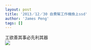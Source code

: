 ```yaml
---
layout: post
title: '2013／12／30 自費幫工作機換上ssd'
author: 'James Peng'
tags: []
---
```


工欲善其事必先利其器  
[![](https://lh5.googleusercontent.com/-h_PlX-Qu9qI/UsDJYAwYz1I/AAAAAAAAXyI/MbpUpYXdkf8/s640/blogger-image--13805877.jpg)](https://lh5.googleusercontent.com/-h_PlX-Qu9qI/UsDJYAwYz1I/AAAAAAAAXyI/MbpUpYXdkf8/s640/blogger-image--13805877.jpg)
